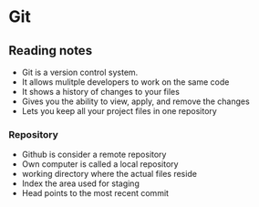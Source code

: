 # Git

## Reading notes

- Git is a version control system.
- It allows mulitple developers to work on the same code
- It shows a history of changes to your files
- Gives you the ability to view, apply, and remove the changes
- Lets you keep all your project files in one repository

### Repository

- Github is consider a remote repository
- Own computer is called a local repository
- working directory where the actual files reside
- Index the area used for staging
- Head points to the most recent commit